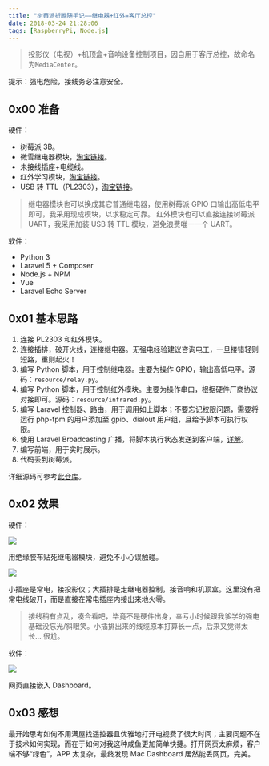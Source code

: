 ```yaml
---
title: "树莓派折腾随手记——继电器+红外=客厅总控"
date: 2018-03-24 21:28:06
tags: [RaspberryPi, Node.js]
---
```


> 投影仪（电视）+机顶盒+音响设备控制项目，因自用于客厅总控，故命名为`MediaCenter`。

提示：强电危险，接线务必注意安全。

## 0x00 准备

硬件：

- 树莓派 3B。
- 微雪继电器模块，[淘宝链接](https://detail.tmall.com/item.htm?id=531914166130&spm=a1z09.2.0.0.67002e8dsKtzcx&_u=o1h9ho092e3b)。
- 未接线插座+电缆线。
- 红外学习模块，[淘宝链接](https://item.taobao.com/item.htm?spm=a1z09.2.0.0.67002e8dsKtzcx&id=524497520815&_u=o1h9ho09f270)。
- USB 转 TTL（PL2303），[淘宝链接](https://item.taobao.com/item.htm?spm=a1z09.2.0.0.67002e8dsKtzcx&id=18358111167&_u=o1h9ho092487)。

> 继电器模块也可以换成其它普通继电器，使用树莓派 GPIO 口输出高低电平即可，我采用现成模块，以求稳定可靠。
> 红外模块也可以直接连接树莓派 UART，我采用加装 USB 转 TTL 模块，避免浪费唯一一个 UART。

软件：

- Python 3
- Laravel 5 + Composer
- Node.js + NPM
- Vue
- Laravel Echo Server

## 0x01 基本思路

1. 连接 PL2303 和红外模块。
2. 连接插排，破开火线，连接继电器。无强电经验建议咨询电工，一旦接错轻则短路，重则起火！
3. 编写 Python 脚本，用于控制继电器。主要为操作 GPIO，输出高低电平。源码：`resource/relay.py`。
4. 编写 Python 脚本，用于控制红外模块。主要为操作串口，根据硬件厂商协议对接即可。源码：`resource/infrared.py`。
5. 编写 Laravel 控制器、路由，用于调用如上脚本；不要忘记权限问题，需要将运行 php-fpm 的用户添加至 gpio、dialout 用户组，且给予脚本可执行权限。
6. 使用 Laravel Broadcasting 广播，将脚本执行状态发送到客户端，[详解](https://github.com/wi1dcard/laravel-broadcasting)。
7. 编写前端，用于实时展示。
8. 代码丢到树莓派。

详细源码可参考[此仓库](https://github.com/wi1dcard/media-center)。

## 0x02 效果

硬件：

![](/images/legacy/5b73a568e374e.png)

用绝缘胶布贴死继电器模块，避免不小心误触碰。

![](/images/legacy/5b73a575b8ed6.png)

小插座是常电，接投影仪；大插排是走继电器控制，接音响和机顶盒。这里没有把常电线破开，而是直接在常电插座内接出来地火零。

> 接线稍有点乱，凑合看吧，毕竟不是硬件出身，幸亏小时候跟我爹学的强电基础没忘光/斜眼笑。小插排出来的线缆原本打算长一点，后来又觉得太长... 很尬。

软件：

![](/images/legacy/5b73a5799d978.png)

网页直接嵌入 Dashboard。

## 0x03 感想

最开始思考如何不用满屋找遥控器且优雅地打开电视费了很大时间；主要问题不在于技术如何实现，而在于如何对我这种咸鱼更加简单快捷。打开网页太麻烦，客户端不够“绿色”，APP 太复杂，最终发现 Mac Dashboard 居然能丢网页，完美。
